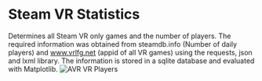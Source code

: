# Steam VR Statistics
Determines all Steam VR only games and the number of players. The required information was obtained from steamdb.info (Number of daily players) and www.vrlfg.net (appid of all VR games) using the requests, json and lxml library. The information is stored in a sqlite database and evaluated with Matplotlib.
![AVR VR Players](https://github.com/Bamux/Steam_VR_Statistics/blob/master/images/peak1.png)
